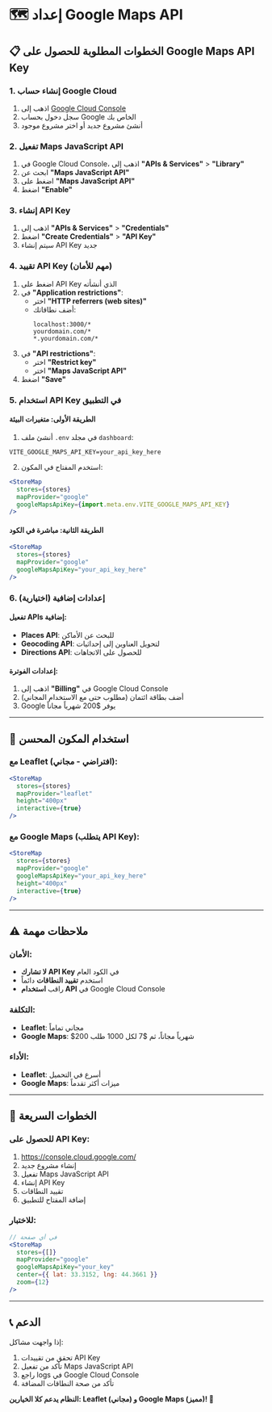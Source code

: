 # 🗺️ إعداد Google Maps API

## 📋 **الخطوات المطلوبة للحصول على Google Maps API Key**

### 1. **إنشاء حساب Google Cloud**

1. اذهب إلى [Google Cloud Console](https://console.cloud.google.com/)
2. سجل دخول بحساب Google الخاص بك
3. أنشئ مشروع جديد أو اختر مشروع موجود

### 2. **تفعيل Maps JavaScript API**

1. في Google Cloud Console، اذهب إلى **"APIs & Services"** > **"Library"**
2. ابحث عن **"Maps JavaScript API"**
3. اضغط على **"Maps JavaScript API"**
4. اضغط **"Enable"**

### 3. **إنشاء API Key**

1. اذهب إلى **"APIs & Services"** > **"Credentials"**
2. اضغط **"Create Credentials"** > **"API Key"**
3. سيتم إنشاء API Key جديد

### 4. **تقييد API Key (مهم للأمان)**

1. اضغط على API Key الذي أنشأته
2. في **"Application restrictions"**:
   - اختر **"HTTP referrers (web sites)"**
   - أضف نطاقاتك:
     ```
     localhost:3000/*
     yourdomain.com/*
     *.yourdomain.com/*
     ```
3. في **"API restrictions"**:
   - اختر **"Restrict key"**
   - اختر **"Maps JavaScript API"**
4. اضغط **"Save"**

### 5. **استخدام API Key في التطبيق**

#### **الطريقة الأولى: متغيرات البيئة**

1. أنشئ ملف `.env` في مجلد `dashboard`:

```env
VITE_GOOGLE_MAPS_API_KEY=your_api_key_here
```

2. استخدم المفتاح في المكون:

```jsx
<StoreMap
  stores={stores}
  mapProvider="google"
  googleMapsApiKey={import.meta.env.VITE_GOOGLE_MAPS_API_KEY}
/>
```

#### **الطريقة الثانية: مباشرة في الكود**

```jsx
<StoreMap
  stores={stores}
  mapProvider="google"
  googleMapsApiKey="your_api_key_here"
/>
```

### 6. **إعدادات إضافية (اختيارية)**

#### **تفعيل APIs إضافية:**

- **Places API**: للبحث عن الأماكن
- **Geocoding API**: لتحويل العناوين إلى إحداثيات
- **Directions API**: للحصول على الاتجاهات

#### **إعدادات الفوترة:**

1. اذهب إلى **"Billing"** في Google Cloud Console
2. أضف بطاقة ائتمان (مطلوب حتى مع الاستخدام المجاني)
3. Google يوفر $200 شهرياً مجاناً

---

## 🔧 **استخدام المكون المحسن**

### **مع Leaflet (افتراضي - مجاني):**

```jsx
<StoreMap
  stores={stores}
  mapProvider="leaflet"
  height="400px"
  interactive={true}
/>
```

### **مع Google Maps (يتطلب API Key):**

```jsx
<StoreMap
  stores={stores}
  mapProvider="google"
  googleMapsApiKey="your_api_key_here"
  height="400px"
  interactive={true}
/>
```

---

## ⚠️ **ملاحظات مهمة**

### **الأمان:**

- **لا تشارك API Key** في الكود العام
- استخدم **تقييد النطاقات** دائماً
- راقب **استخدام API** في Google Cloud Console

### **التكلفة:**

- **Leaflet**: مجاني تماماً
- **Google Maps**: $200 شهرياً مجاناً، ثم $7 لكل 1000 طلب

### **الأداء:**

- **Leaflet**: أسرع في التحميل
- **Google Maps**: ميزات أكثر تقدماً

---

## 🚀 **الخطوات السريعة**

### **للحصول على API Key:**

1. https://console.cloud.google.com/
2. إنشاء مشروع جديد
3. تفعيل Maps JavaScript API
4. إنشاء API Key
5. تقييد النطاقات
6. إضافة المفتاح للتطبيق

### **للاختبار:**

```jsx
// في أي صفحة
<StoreMap
  stores={[]}
  mapProvider="google"
  googleMapsApiKey="your_key"
  center={{ lat: 33.3152, lng: 44.3661 }}
  zoom={12}
/>
```

---

## 📞 **الدعم**

إذا واجهت مشاكل:

1. تحقق من تقييدات API Key
2. تأكد من تفعيل Maps JavaScript API
3. راجع logs في Google Cloud Console
4. تأكد من صحة النطاقات المضافة

**النظام يدعم كلا الخيارين: Leaflet (مجاني) و Google Maps (مميز)! 🎯**

